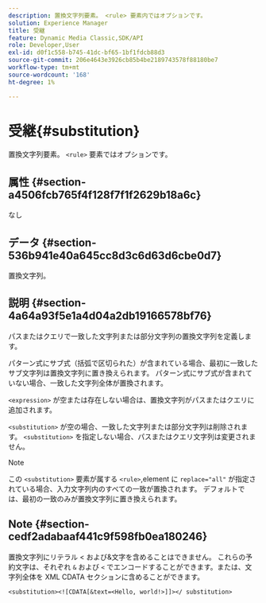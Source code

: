 ```yaml
---
description: 置換文字列要素。 <rule> 要素内ではオプションです。
solution: Experience Manager
title: 受継
feature: Dynamic Media Classic,SDK/API
role: Developer,User
exl-id: d0f1c558-b745-41dc-bf65-1bf1fdcb88d3
source-git-commit: 206e4643e3926cb85b4be2189743578f88180be7
workflow-type: tm+mt
source-wordcount: '168'
ht-degree: 1%

---
```


# 受継{#substitution}

置換文字列要素。 `<rule>` 要素ではオプションです。

## 属性 {#section-a4506fcb765f4f128f7f1f2629b18a6c}

なし

## データ {#section-536b941e40a645cc8d3c6d63d6cbe0d7}

置換文字列。

## 説明 {#section-4a64a93f5e1a4d04a2db19166578bf76}

パスまたはクエリで一致した文字列または部分文字列の置換文字列を定義します。

パターン式にサブ式（括弧で区切られた）が含まれている場合、最初に一致したサブ文字列は置換文字列に置き換えられます。 パターン式にサブ式が含まれていない場合、一致した文字列全体が置換されます。

`<expression>` が空または存在しない場合は、置換文字列がパスまたはクエリに追加されます。

`<substitution>` が空の場合、一致した文字列または部分文字列は削除されます。 `<substitution>` を指定しない場合、パスまたはクエリ文字列は変更されません。

>[!NOTE]
>
>この `<substitution>` 要素が属する `<rule>`,element に `replace="all"` が指定されている場合、入力文字列内のすべての一致が置換されます。 デフォルトでは、最初の一致のみが置換文字列に置き換えられます。

## Note {#section-cedf2adabaaf441c9f598fb0ea180246}

置換文字列にリテラル &lt; および&amp;文字を含めることはできません。 これらの予約文字は、それぞれ `&` および `<` でエンコードすることができます。または、文字列全体を XML CDATA セクションに含めることができます。

`<substitution><![CDATA[&text=<Hello, world!>]]></ substitution>`
